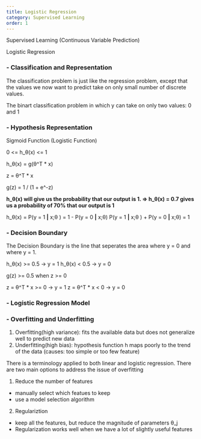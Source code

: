 ```yaml
---
title: Logistic Regression
category: Supervised Learning
order: 1
---
```


Supervised Learning (Continuous Variable Prediction)

Logistic Regression



### - Classification and Representation

The classification problem is just like the regression problem, except that the values we now want to predict take on only small number of discrete values.

The binart classification problem in which y can take on only two values: 0 and 1


### - Hypothesis Representation

Sigmoid Function (Logistic Function)

0 <= h_θ(x) <= 1

h_θ(x) = g(θ^T * x)

z = θ^T * x

g(z) = 1 / (1 + e^-z)

**h_θ(x) will give us the probability that our output is 1. => h_θ(x) = 0.7 gives us a probability of 70% that our output is 1**

h_θ(x) = P(y = 1 **|** x;θ ) = 1 - P(y = 0 **|** x;θ)
P(y = 1 **|** x;θ ) + P(y = 0 **|** x;θ) = 1

### - Decision Boundary

The Decision Boundary is the line that seperates the area where y = 0 and where y = 1.

h_θ(x) >= 0.5 -> y = 1
h_θ(x) < 0.5 -> y = 0

g(z) >= 0.5 when z >= 0

z = θ^T * x >= 0 -> y = 1
z = θ^T * x < 0 -> y = 0


### - Logistic Regression Model





### - Overfitting and Underfitting

1. Overfitting(high variance): fits the available data but does not generalize well to predict new data
2. Underfitting(high bias): hypothesis function h maps poorly to the trend of the data (causes: too simple or too few feature)

There is a terminology applied to both linear and logistic regression. There are two main options to address the issue of overfitting

1) Reduce the number of features

- manually select which featues to keep
- use a model selection algorithm

2) Regulariztion

- keep all the features, but reduce the magnitude of parameters θ_j
- Regularization works well when we have a lot of slightly useful features








